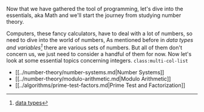 Now that we have gathered the tool of programming, let's dive into the essentials, aka Math and we'll start the journey from studying number theory.

Computers, these fancy calculators, have to deal with a lot of numbers, so need to dive into the world of numbers, As mentioned before in _data types and variables[^1]_ there are various sets of numbers. But all of them don't concern us, we just need to consider a handful of them for now. Now let's look at some essential topics concerning integers.
`class:multi-col-list`

- [[../number-theory/number-systems.md|Number Systems]]
- [[../number-theory/modulo-arithmetic.md|Modulo Arithmetic]]
- [[../algorithms/prime-test-factors.md|Prime Test and Factorization]]



[^1]: [data types](data-types-vars.md)